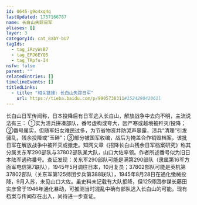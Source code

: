 ```yaml
---
id: 0645-g9o4xq4q
lastUpdated: 1757166787
name: 长白山失踪日军
aliases: []
layer: 3
categoryId: cat_8abY-bU7
tagIds:
  - tag_iRzyWsB7
  - tag_EPJ6EYQ5
  - tag_TRpfu-I4
nsfw: false
parent: ""
relatedEntries: []
timelineEvents: []
titledLinks:
  - title: "相关链接: 长白山失踪日军"
    url: https://tieba.baidu.com/p/9905738311#152429042061l
---
```


长白山日军传闻称，日本投降后有日军逃入长白山，解放战争中去向不明，主流说法有三： ①实为溃兵拼凑部队，番号虚构或夸大，因严寒或越境被歼灭/投降；②番号属实，但随军妇女难民过多，为节省物资并防哭声暴露，溃兵“清理”引发骚乱，残余投降或“玉碎”；③部分被国军收编，战后为掩盖合作销毁档案，该批日军在解放战争中被歼灭或撤走。知网文章《招降长白山残余日军档案研究》称其分属关东军290部队与37802部队某大队，山口大佐率领。作者所述番号似为旧日本陆军通称番号。查证发现：关东军290部队可能是满第290部队（隶属第16军方面军电信第7联队），1945年5月调往日本，10月复员；37802部队可能是英机第37802部队（关东军第125师团步兵第388联队），1945年8月28日在通化缴械投降，9月入苏，未见山口大佐。虽史料未记载有大队拒降，但125师团参谋长藤田实彦曾于1946年通化暴动，可推测当时混乱中确有部队逃入长白山的可能。现有档案与传闻存在出入，尚待进一步查证。